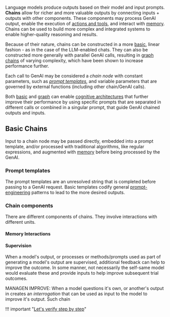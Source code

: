 Language models produce outputs based on their model and input prompts. **Chains** allow for richer and more valuable outputs by connecting inputs + outputs with other components. These components may process GenAI output, enable the execution of [actions and tools](./actions_and_tools.md), and interact with [memory](./memory.md). Chains can be used to build more complex and integrated systems to enable higher-quality reasoning and results.

Because of their nature, chains can be constructed in a more [basic](#basic-chains), linear fashion - as in the case of the LLM-enabled chats. They can also be constructed more generally with parallel GenAI calls, resulting in [graph chains](#graph-chains) of varying complexity, which have been shown to increase performance further. 

Each call to GenAI may be considered a _chain node_ with constant parameters, such as [_prompt templates_](#prompt-templates), and variable parameters that are governed by external functions (including other chain/GenAI calls). 

Both [basic](#basic-chains) and [graph](#graph-chain) can enable [cognitive architectures](cognitive_argitecture.md) that further improve their performance by using specific prompts that are separated in different calls or combined in a singular prompt, that guide GenAI chained outputs and inputs. 

## Basic Chains

Input to a chain node may be passed directly, embedded into a prompt template, and/or processed with traditional algorithms, like regular expressions, and augmented with [memory](./memory.md) before being processed by the GenAI. 

### Prompt templates

The prompt templates are an unresolved string that is completed before passing to a GenAI request.  Basic templates codify general [prompt-engineering](../prompting/index.md) patterns to lead to the more desired outputs.


### Chain components

There are different components of chains. They involve interactions with different units. 

#### Memory Interactions

#### Supervision
When a model's output, or processes or methods/prompts used as part of generating a model's output are supervised, additional feedback can help to improve the outcome. In some manner, not necessarily the self-same model would evaluate these and provide inputs to help improve subsequent trial outcomes. 


MANAGEN IMPROVE:
When a model questions it's own, or another's output in creates an _interrogation_ that can be used as input to the model to improve it's output. Such chain 

!!! important "[Let's verify step by step](https://arxiv.org/abs/2305.20050)"